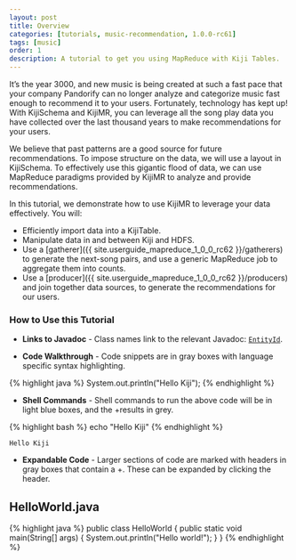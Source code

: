 ```yaml
---
layout: post
title: Overview
categories: [tutorials, music-recommendation, 1.0.0-rc61]
tags: [music]
order: 1
description: A tutorial to get you using MapReduce with Kiji Tables.
---
```


It’s the year 3000, and new music is being created at such a fast pace that your company Pandorify
can no longer analyze and categorize music fast enough to recommend it to your users.  Fortunately,
technology has kept up! With KijiSchema and KijiMR, you can leverage all the song play data you have
collected over the last thousand years to make recommendations for your users.

We believe that past patterns are a good source for future recommendations. To impose structure on
the data, we will use a layout in KijiSchema. To effectively use this gigantic flood of data, we
can use MapReduce paradigms provided by KijiMR to analyze and provide recommendations.

In this tutorial, we demonstrate how to use KijiMR to leverage your data effectively. You will:

* Efficiently import data into a KijiTable.
* Manipulate data in and between Kiji and HDFS.
* Use a [gatherer]({{ site.userguide_mapreduce_1_0_0_rc62 }}/gatherers) to generate the next-song pairs,
  and use a generic MapReduce job to aggregate them into counts.
* Use a [producer]({{ site.userguide_mapreduce_1_0_0_rc62 }}/producers) and join together data sources, to
  generate the recommendations for our users.


### How to Use this Tutorial

* **Links to Javadoc** - Class names link to the relevant Javadoc:
[`EntityId`]({{site.api_schema_1_0_3}}/EntityId.html).

* **Code Walkthrough** - Code snippets are in gray boxes with language specific syntax highlighting.

{% highlight java %}
System.out.println("Hello Kiji");
{% endhighlight %}

* **Shell Commands** - Shell commands to run the above code will be in light blue boxes, and the
+results in grey.

<div class="userinput">
{% highlight bash %}
echo "Hello Kiji"
{% endhighlight %}
</div>

    Hello Kiji

* **Expandable Code** - Larger sections of code are marked with headers in gray boxes that contain a
+. These can be expanded by clicking the header.

<div id="accordion-container">
  <h2 class="accordion-header"> HelloWorld.java </h2>
     <div class="accordion-content">
{% highlight java %}
public class HelloWorld {
  public static void main(String[] args) {
    System.out.println("Hello world!");
  }
}
{% endhighlight %}
  </div>
</div>
